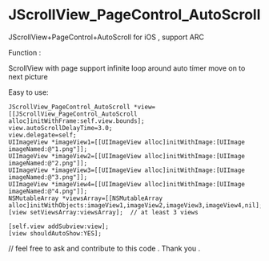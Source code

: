 JScrollView_PageControl_AutoScroll
==================================

JScrollView+PageControl+AutoScroll for iOS , support ARC


Function :

ScrollView with page support
infinite loop around
auto timer move on to next picture

Easy to use:

    JScrollView_PageControl_AutoScroll *view=[[JScrollView_PageControl_AutoScroll alloc]initWithFrame:self.view.bounds];
    view.autoScrollDelayTime=3.0;
    view.delegate=self;
    UIImageView *imageView1=[[UIImageView alloc]initWithImage:[UIImage imageNamed:@"1.png"]];
    UIImageView *imageView2=[[UIImageView alloc]initWithImage:[UIImage imageNamed:@"2.png"]];
    UIImageView *imageView3=[[UIImageView alloc]initWithImage:[UIImage imageNamed:@"3.png"]];
    UIImageView *imageView4=[[UIImageView alloc]initWithImage:[UIImage imageNamed:@"4.png"]];
    NSMutableArray *viewsArray=[[NSMutableArray alloc]initWithObjects:imageView1,imageView2,imageView3,imageView4,nil];
    [view setViewsArray:viewsArray];  // at least 3 views
    
    [self.view addSubview:view];
    [view shouldAutoShow:YES];
    


// feel free to ask and contribute to this code . Thank you .